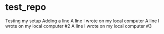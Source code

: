 # test_repo

Testing my setup
Adding a line
A line I wrote on my local computer
A line I wrote on my local computer #2
A line I wrote on my local computer #3

